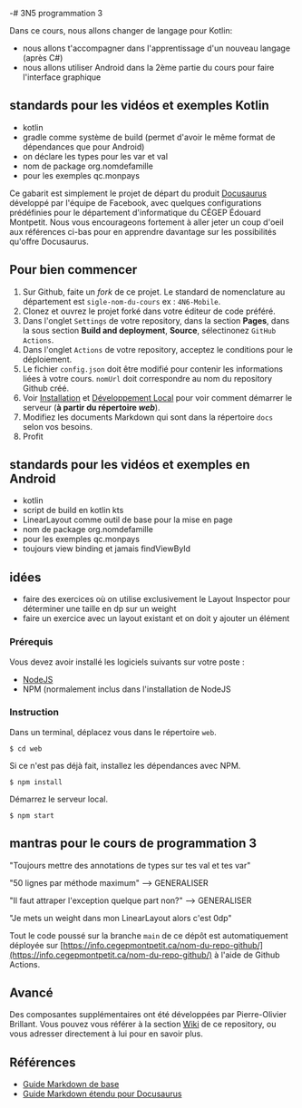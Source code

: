 -# 3N5 programmation 3

Dans ce cours, nous allons changer de langage pour Kotlin:
- nous allons t'accompagner dans l'apprentissage d'un nouveau langage (après C#)
- nous allons utiliser Android dans la 2ème partie du cours pour faire l'interface graphique

## standards pour les vidéos et exemples Kotlin
- kotlin
- gradle comme système de build (permet d'avoir le même format de dépendances que pour Android)
- on déclare les types pour les var et val
- nom de package org.nomdefamille 
- pour les exemples qc.monpays

Ce gabarit est simplement le projet de départ du produit [Docusaurus](https://docusaurus.io/) développé par l'équipe de Facebook, avec quelques configurations prédéfinies pour le département d'informatique du CÉGEP Édouard Montpetit. Nous vous encourageons fortement à aller jeter un coup d'oeil aux références ci-bas pour en apprendre davantage sur les possibilités qu'offre Docusaurus.

## Pour bien commencer

1. Sur Github, faite un *fork* de ce projet. Le standard de nomenclature au département est `sigle-nom-du-cours` ex : `4N6-Mobile`.
2. Clonez et ouvrez le projet forké dans votre éditeur de code préféré.
3. Dans l'onglet `Settings` de votre repository, dans la section **Pages**, dans la sous section **Build and deployment**, **Source**, sélectinonez `GitHub Actions`.
4. Dans l'onglet `Actions` de votre repository, acceptez le conditions pour le déploiement.
5. Le fichier `config.json` doit être modifié pour contenir les informations liées à votre cours. `nomUrl` doit correspondre au nom du repository Github créé.
6. Voir [Installation](#installation) et [Développement Local](#développement-local) pour voir comment démarrer le serveur (**à partir du répertoire *web***).
7. Modifiez les documents Markdown qui sont dans la répertoire `docs` selon vos besoins.
8. Profit

## standards pour les vidéos et exemples en Android
- kotlin
- script de build en kotlin kts
- LinearLayout comme outil de base pour la mise en page
- nom de package org.nomdefamille
- pour les exemples qc.monpays
- toujours view binding et jamais findViewById

## idées

- faire des exercices où on utilise exclusivement le Layout Inspector pour déterminer une taille en dp sur un weight
- faire un exercice avec un layout existant et on doit y ajouter un élément

### Prérequis

Vous devez avoir installé les logiciels suivants sur votre poste :

- [NodeJS](https://nodejs.org/en/download/prebuilt-installer)
- NPM (normalement inclus dans l'installation de NodeJS

### Instruction

Dans un terminal, déplacez vous dans le répertoire `web`.

```
$ cd web
```

Si ce n'est pas déjà fait, installez les dépendances avec NPM.

```
$ npm install
```

Démarrez le serveur local.

```
$ npm start
``` 

## mantras pour le cours de programmation 3

"Toujours mettre des annotations de types sur tes val et tes var"

"50 lignes par méthode maximum" --> GENERALISER

"Il faut attraper l'exception quelque part non?" --> GENERALISER

"Je mets un weight dans mon LinearLayout alors c'est 0dp"

Tout le code poussé sur la branche `main` de ce dépôt est automatiquement déployée sur [https://info.cegepmontpetit.ca/nom-du-repo-github/](https://info.cegepmontpetit.ca/nom-du-repo-github/) à l'aide de Github Actions.

## Avancé

Des composantes supplémentaires ont été développées par Pierre-Olivier Brillant. Vous pouvez vous référer à la section [Wiki](https://github.com/departement-info-cem/depinfo-gabarit/wiki) de ce repository, ou vous adresser directement à lui pour en savoir plus.

## Références

- [Guide Markdown de base](https://www.markdownguide.org/getting-started/)
- [Guide Markdown étendu pour Docusaurus](https://docusaurus.io/fr/docs/markdown-features)